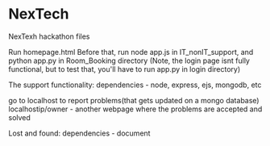 # NexTech
NexTexh hackathon files

Run homepage.html
Before that, run node app.js in IT_nonIT_support, and python app.py in Room_Booking directory
(Note, the login page isnt fully functional, but to test that, you'll have to run app.py in login directory)

The support functionality:
dependencies - node, express, ejs, mongodb, etc

go to localhost to report problems(that gets updated on a mongo database)
localhostip/owner - another webpage where the problems are accepted and solved

Lost and found:
dependencies - document